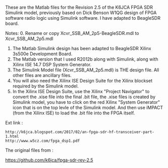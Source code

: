 
These are the Matlab files for the Revision 2.5 of the K6JCA FPGA SDR Simulink model, previously based on Dick Benson W1QG design of FPGA software radio logic using Simulink software.
I have adapted to BeagleSDR board.

Notes:
0.  Rename or copy Xcvr_SSB_AM_2p5-BeagleSDR.mdl to Xcvr_SSB_AM_2p5.mdl 
1.  The Matlab Simulink design has been adapted to BeagleSDR Xilinx 3s500e Development Board.
2.  The Matlab version that I used R2012b along with Simulink, along with Xilinx ISE 14.7 DSP System Generator.
3.  The Simulink Model file (Xcvr_SSB_AM_2p5.mdl) is THE design file.  All other files are ancillary files.
4.  You will also need the Xilinx ISE Design Suite for the Xilinx blockset required by the Simulink model.
5.  In the Xilinx ISE Design Suite, use the Xilinx "Project Navigator" to convert the .xise file into the final .bit file,
the .xise files is created by Simulink model, you have to click on the red Xilinx "System Generator" icon that is on the top levle of the Simulink model. And then use iMPACT (from the Xilinx ISE) to load the .bit file into the FPGA itself.


Ext link :

    http://k6jca.blogspot.com/2017/02/an-fpga-sdr-hf-transceiver-part-1.html
    http://www.w5cz.com/fpga_dsp1.pdf

The original files from :

   https://github.com/k6jca/fpga-sdr-rev-2.5
